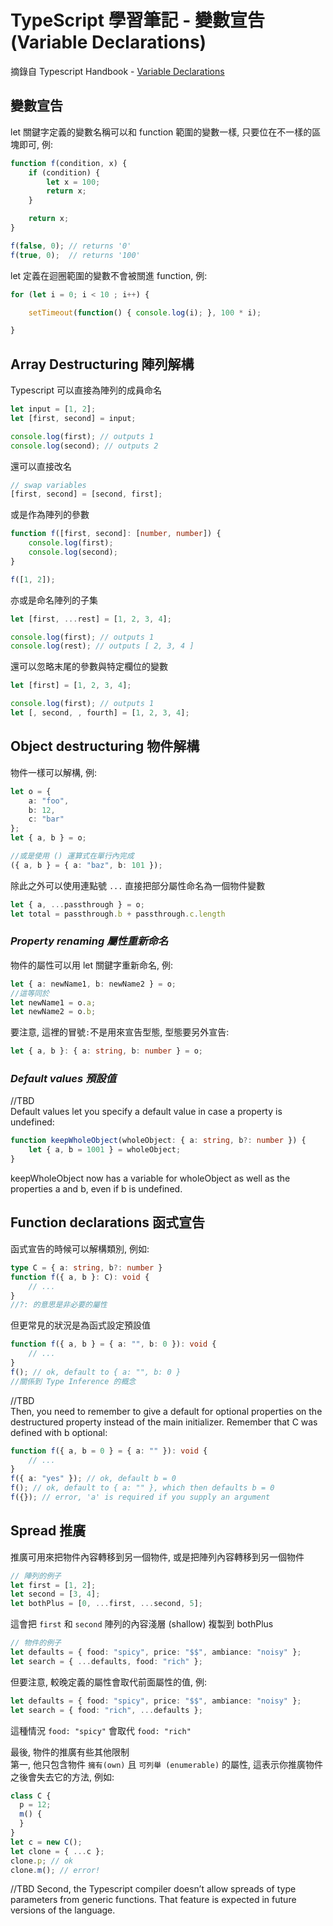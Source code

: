 # TypeScript 學習筆記 - 變數宣告 (Variable Declarations)

摘錄自 Typescript Handbook - [Variable Declarations](https://www.typescriptlang.org/docs/handbook/variable-declarations.html)

## 變數宣告

let 關鍵字定義的變數名稱可以和 function 範圍的變數一樣, 只要位在不一樣的區塊即可, 例:

```typescript
function f(condition, x) {
    if (condition) {
        let x = 100;
        return x;
    }

    return x;
}

f(false, 0); // returns '0'
f(true, 0);  // returns '100'
```

let 定義在迴圈範圍的變數不會被關進 function, 例:

```typescript
for (let i = 0; i < 10 ; i++) {

    setTimeout(function() { console.log(i); }, 100 * i);

}
```

## Array Destructuring 陣列解構

Typescript 可以直接為陣列的成員命名

```typescript
let input = [1, 2];
let [first, second] = input;

console.log(first); // outputs 1
console.log(second); // outputs 2
```

還可以直接改名

```typescript
// swap variables
[first, second] = [second, first];
```

或是作為陣列的參數

```typescript
function f([first, second]: [number, number]) {
    console.log(first);
    console.log(second);
}

f([1, 2]);
```

亦或是命名陣列的子集

```typescript
let [first, ...rest] = [1, 2, 3, 4];

console.log(first); // outputs 1
console.log(rest); // outputs [ 2, 3, 4 ]
```

還可以忽略末尾的參數與特定欄位的變數

```typescript
let [first] = [1, 2, 3, 4];

console.log(first); // outputs 1
let [, second, , fourth] = [1, 2, 3, 4]; 
```
## Object destructuring 物件解構

物件一樣可以解構, 例:

```typescript
let o = {
    a: "foo",
    b: 12,
    c: "bar"
};
let { a, b } = o;

//或是使用 () 運算式在單行內完成
({ a, b } = { a: "baz", b: 101 });
```

除此之外可以使用連點號 `...` 直接把部分屬性命名為一個物件變數

```typescript
let { a, ...passthrough } = o;
let total = passthrough.b + passthrough.c.length
```

### _Property renaming 屬性重新命名_

物件的屬性可以用 let 關鍵字重新命名, 例:

```typescript
let { a: newName1, b: newName2 } = o;
//這等同於
let newName1 = o.a;
let newName2 = o.b;
```

要注意, 這裡的冒號`:`不是用來宣告型態, 型態要另外宣告:

```typescript
let { a, b }: { a: string, b: number } = o;
```

### _Default values 預設值_

//TBD  
Default values let you specify a default value in case a property is undefined:

```typescript
function keepWholeObject(wholeObject: { a: string, b?: number }) {
    let { a, b = 1001 } = wholeObject;
}
```

keepWholeObject now has a variable for wholeObject as well as the properties a and b, even if b is undefined.

## Function declarations 函式宣告

函式宣告的時候可以解構類別, 例如:

```typescript
type C = { a: string, b?: number }
function f({ a, b }: C): void {
    // ...
}
//?: 的意思是非必要的屬性
```

但更常見的狀況是為函式設定預設值

```typescript
function f({ a, b } = { a: "", b: 0 }): void {
    // ...
}
f(); // ok, default to { a: "", b: 0 }
//關係到 Type Inference 的概念
```

//TBD  
Then, you need to remember to give a default for optional properties on the destructured property instead of the main initializer. Remember that C was defined with b optional:

```typescript
function f({ a, b = 0 } = { a: "" }): void {
    // ...
}
f({ a: "yes" }); // ok, default b = 0
f(); // ok, default to { a: "" }, which then defaults b = 0
f({}); // error, 'a' is required if you supply an argument
```

## Spread 推廣

推廣可用來把物件內容轉移到另一個物件, 或是把陣列內容轉移到另一個物件

```typescript
// 陣列的例子
let first = [1, 2];
let second = [3, 4];
let bothPlus = [0, ...first, ...second, 5];
```

這會把 `first` 和 `second` 陣列的內容淺層 (shallow) 複製到 bothPlus

```typescript
// 物件的例子
let defaults = { food: "spicy", price: "$$", ambiance: "noisy" };
let search = { ...defaults, food: "rich" };
```

但要注意, 較晚定義的屬性會取代前面屬性的值, 例:

```typescript
let defaults = { food: "spicy", price: "$$", ambiance: "noisy" };
let search = { food: "rich", ...defaults };
```

這種情況 `food: "spicy"` 會取代 `food: "rich"`

最後, 物件的推廣有些其他限制  
第一, 他只包含物件 `擁有(own)` 且 `可列舉 (enumerable)` 的屬性, 這表示你推廣物件之後會失去它的方法, 例如:

```typescript
class C {
  p = 12;
  m() {
  }
}
let c = new C();
let clone = { ...c };
clone.p; // ok
clone.m(); // error!
```

//TBD
Second, the Typescript compiler doesn’t allow spreads of type parameters from generic functions. That feature is expected in future versions of the language.